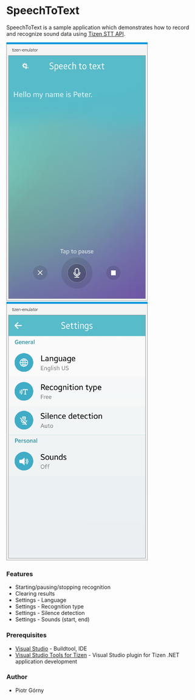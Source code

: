 # SpeechToText
SpeechToText is a sample application which demonstrates how to record and recognize
sound data using [Tizen STT API](https://developer.tizen.org/dev-guide/csapi/api/Tizen.Uix.Stt.html).

![Main page](./Screenshots/main.png)
![Application settings](./Screenshots/settings.png)

### Features
* Starting/pausing/stopping recognition
* Clearing results
* Settings - Language
* Settings - Recognition type
* Settings - Silence detection
* Settings - Sounds (start, end)

### Prerequisites

* [Visual Studio](https://www.visualstudio.com/) - Buildtool, IDE
* [Visual Studio Tools for Tizen](https://developer.tizen.org/development/visual-studio-tools-tizen/installing-visual-studio-tools-tizen) - Visual Studio plugin for Tizen .NET application development

### Author
* Piotr Górny

